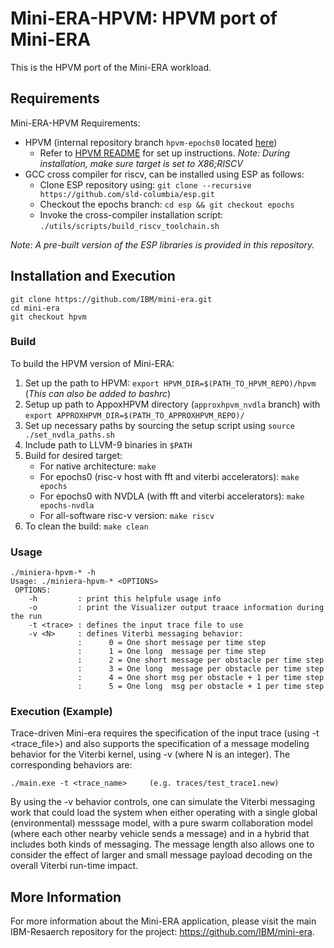 # Mini-ERA-HPVM: HPVM port of Mini-ERA

This is the HPVM port of the Mini-ERA workload.

## Requirements

Mini-ERA-HPVM Requirements:

- HPVM (internal repository branch `hpvm-epochs0` located [here](https://gitlab.engr.illinois.edu/llvm/hpvm/-/tree/hpvm-epochs0))
    * Refer to [HPVM README](https://gitlab.engr.illinois.edu/llvm/hpvm/-/blob/hpvm-epochs0/README.md) for set up instructions.
    *Note: During installation, make sure target is set to X86;RISCV*
- GCC cross compiler for riscv, can be installed using ESP as follows:
    * Clone ESP repository using: `git clone --recursive https://github.com/sld-columbia/esp.git`
    * Checkout the epochs branch: `cd esp && git checkout epochs`
    * Invoke the cross-compiler installation script: `./utils/scripts/build_riscv_toolchain.sh`

*Note: A pre-built version of the ESP libraries is provided in this repository.*

## Installation and Execution
```
git clone https://github.com/IBM/mini-era.git
cd mini-era
git checkout hpvm
```


### Build

To build the HPVM version of Mini-ERA: 

1. Set up the path to HPVM: `export HPVM_DIR=$(PATH_TO_HPVM_REPO)/hpvm` (*This can also be added to bashrc*)
2. Setup up path to AppoxHPVM directory (`approxhpvm_nvdla` branch) with `export APPROXHPVM_DIR=$(PATH_TO_APPROXHPVM_REPO)/`
3. Set up necessary paths by sourcing the setup script using `source ./set_nvdla_paths.sh`
4. Include path to LLVM-9 binaries in `$PATH`
5. Build for desired target:
    * For native architecture: `make`
    * For epochs0 (risc-v host with fft and viterbi accelerators): `make epochs`
    * For epochs0 with NVDLA (with fft and viterbi accelerators): `make epochs-nvdla`
    * For all-software risc-v version: `make riscv`
6. To clean the build: `make clean`

### Usage
```
./miniera-hpvm-* -h
Usage: ./miniera-hpvm-* <OPTIONS>
 OPTIONS:
    -h         : print this helpfule usage info
    -o         : print the Visualizer output traace information during the run
    -t <trace> : defines the input trace file to use
    -v <N>     : defines Viterbi messaging behavior:
               :      0 = One short message per time step
               :      1 = One long  message per time step
               :      2 = One short message per obstacle per time step
               :      3 = One long  message per obstacle per time step
               :      4 = One short msg per obstacle + 1 per time step
               :      5 = One long  msg per obstacle + 1 per time step
```

### Execution (Example)

Trace-driven Mini-era requires the specification of the input trace (using -t <trace_file>) and also supports the specification of a message modeling behavior for the Viterbi kernel, using -v <N> (where N is an integer).  The corresponding behaviors are:

```
./main.exe -t <trace_name>     (e.g. traces/test_trace1.new)
```

By using the -v <N> behavior controls, one can simulate the Viterbi messaging work that could load the system when either operating with a single global (environmental) messsage model, with a pure swarm collaboration model (where each other nearby vehicle sends a message) and in a hybrid that includes both kinds of messaging.  The message length also allows one to consider the effect of larger and small message payload decoding on the overall Viterbi run-time impact.

## More Information
For more information about the Mini-ERA application, please visit the main IBM-Resaerch repository for the project: https://github.com/IBM/mini-era.
